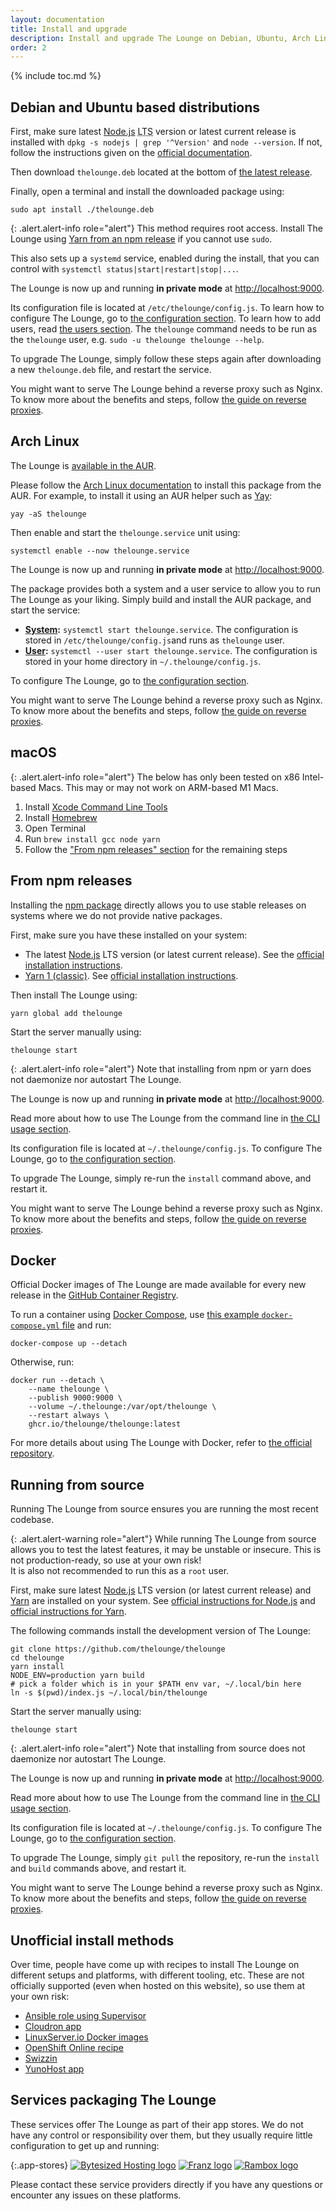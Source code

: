 ```yaml
---
layout: documentation
title: Install and upgrade
description: Install and upgrade The Lounge on Debian, Ubuntu, Arch Linux, from npm releases, using Docker, from source, and more
order: 2
---
```


{% include toc.md %}

## Debian and Ubuntu based distributions

First, make sure latest [Node.js](https://nodejs.org/) <abbr title="Long Term Support">LTS</abbr> version or latest current release is installed
with `dpkg -s nodejs | grep '^Version'` and `node --version`. If not, follow the instructions given on the
[official documentation](https://github.com/nodesource/distributions?tab=readme-ov-file#debian-and-ubuntu-based-distributions).

Then download `thelounge.deb` located at the bottom of [the latest release](https://github.com/thelounge/thelounge-deb/releases/latest).

Finally, open a terminal and install the downloaded package using:

```
sudo apt install ./thelounge.deb
```

{: .alert.alert-info role="alert"}
This method requires root access. Install The Lounge using [Yarn from an npm release](#from-npm-releases) if you cannot use `sudo`.

This also sets up a `systemd` service, enabled during the install, that you can
control with `systemctl status|start|restart|stop|...`.

The Lounge is now up and running **in private mode** at <http://localhost:9000>.

Its configuration file is located at `/etc/thelounge/config.js`.
To learn how to configure The Lounge, go to [the configuration section](/docs/configuration). To learn how to add users, read [the users section](/docs/users). The `thelounge` command needs to be run as the `thelounge` user, e.g. `sudo -u thelounge thelounge --help`.

To upgrade The Lounge, simply follow these steps again after downloading a new
`thelounge.deb` file, and restart the service.

You might want to serve The Lounge behind a reverse proxy such as Nginx. To know
more about the benefits and steps, follow
[the guide on reverse proxies](/docs/guides/reverse-proxies).

## Arch Linux

The Lounge is [available in the AUR](https://aur.archlinux.org/packages/thelounge/).

Please follow the
[Arch Linux documentation](https://wiki.archlinux.org/index.php/Arch_User_Repository)
to install this package from the AUR. For example, to install it using an AUR
helper such as [Yay](https://github.com/Jguer/yay):

```
yay -aS thelounge
```

Then enable and start the `thelounge.service` unit using:

```
systemctl enable --now thelounge.service
```

The Lounge is now up and running **in private mode** at <http://localhost:9000>.

The package provides both a system and a user service to allow you to run The
Lounge as your liking. Simply build and install the AUR package, and start the
service:

- **[System](https://wiki.archlinux.org/index.php/Systemd):**
  `systemctl start thelounge.service`. The configuration is stored in
  `/etc/thelounge/config.js`and runs as `thelounge` user.
- **[User](https://wiki.archlinux.org/index.php/Systemd/User):**
  `systemctl --user start thelounge.service`. The configuration is stored in
  your home directory in `~/.thelounge/config.js`.

To configure The Lounge, go to
[the configuration section](/docs/configuration).

You might want to serve The Lounge behind a reverse proxy such as Nginx. To know
more about the benefits and steps, follow
[the guide on reverse proxies](/docs/guides/reverse-proxies).

## macOS

{: .alert.alert-info role="alert"}
The below has only been tested on x86 Intel-based Macs. This may or may not work on ARM-based M1 Macs.

1. Install [Xcode Command Line Tools](https://developer.apple.com/download/more/?=command%20line%20tools)
2. Install [Homebrew](https://brew.sh/)
3. Open Terminal
4. Run `brew install gcc node yarn`
5. Follow the ["From npm releases" section](https://thelounge.chat/docs/install-and-upgrade#from-npm-releases) for the remaining steps

## From npm releases

Installing the [npm package](https://www.npmjs.com/package/thelounge) directly
allows you to use stable releases on systems where we do not provide native
packages.

First, make sure you have these installed on your system:

- The latest [Node.js](https://nodejs.org/) LTS version (or latest current release). See the [official installation instructions](https://nodejs.org/en/download/package-manager/).
- [Yarn 1 (classic)](https://legacy.yarnpkg.com/). See [official installation instructions](https://legacy.yarnpkg.com/docs/install).

Then install The Lounge using:

```
yarn global add thelounge
```

Start the server manually using:

```
thelounge start
```

{: .alert.alert-info role="alert"}
Note that installing from npm or yarn does not daemonize nor autostart The Lounge.

The Lounge is now up and running **in private mode** at <http://localhost:9000>.

Read more about how to use The Lounge from the command line in
[the CLI usage section](/docs/usage).

Its configuration file is located at `~/.thelounge/config.js`. To configure The
Lounge, go to [the configuration section](/docs/configuration).

To upgrade The Lounge, simply re-run the `install` command above, and restart it.

You might want to serve The Lounge behind a reverse proxy such as Nginx. To know
more about the benefits and steps, follow
[the guide on reverse proxies](/docs/guides/reverse-proxies).

## Docker

Official Docker images of The Lounge are made available for every new release in
the [GitHub Container Registry](https://ghcr.io/thelounge/thelounge).

To run a container using [Docker Compose](https://docs.docker.com/compose/),
use [this example `docker-compose.yml`
file](https://github.com/thelounge/thelounge-docker/blob/master/docker-compose.yml)
and run:

```
docker-compose up --detach
```

Otherwise, run:

```
docker run --detach \
	--name thelounge \
	--publish 9000:9000 \
	--volume ~/.thelounge:/var/opt/thelounge \
	--restart always \
	ghcr.io/thelounge/thelounge:latest
```

For more details about using The Lounge with Docker, refer to
[the official repository](https://github.com/thelounge/thelounge-docker).

## Running from source

Running The Lounge from source ensures you are running the most recent codebase.

{: .alert.alert-warning role="alert"}
While running The Lounge from source allows you to test the latest features, it
may be unstable or insecure. This is not production-ready, so use at your own
risk!<br>
It is also not recommended to run this as a `root` user.

First, make sure latest [Node.js](https://nodejs.org/) LTS version (or latest current release) and [Yarn](https://yarnpkg.com/) are installed on your system. See [official instructions for Node.js](https://nodejs.org/en/download/package-manager/) and [official instructions for Yarn](https://yarnpkg.com/docs/install).

The following commands install the development version of The Lounge:

```
git clone https://github.com/thelounge/thelounge
cd thelounge
yarn install
NODE_ENV=production yarn build
# pick a folder which is in your $PATH env var, ~/.local/bin here
ln -s $(pwd)/index.js ~/.local/bin/thelounge
```

Start the server manually using:

```
thelounge start
```

{: .alert.alert-info role="alert"}
Note that installing from source does not daemonize nor autostart The Lounge.

The Lounge is now up and running **in private mode** at <http://localhost:9000>.

Read more about how to use The Lounge from the command line in
[the CLI usage section](/docs/usage).

Its configuration file is located at `~/.thelounge/config.js`. To configure The
Lounge, go to [the configuration section](/docs/configuration).

To upgrade The Lounge, simply `git pull` the repository, re-run the `install` and
`build` commands above, and restart it.

You might want to serve The Lounge behind a reverse proxy such as Nginx. To know
more about the benefits and steps, follow
[the guide on reverse proxies](/docs/guides/reverse-proxies).

## Unofficial install methods

Over time, people have come up with recipes to install The Lounge on different
setups and platforms, with different tooling, etc. These are not officially
supported (even when hosted on this website), so use them at your own risk:

- [Ansible role using Supervisor](https://github.com/astorije/ansible-thelounge)
- [Cloudron app](https://cloudron.io/store/io.github.thelounge.html)
- [LinuxServer.io Docker images](https://github.com/linuxserver/docker-thelounge)
- [OpenShift Online recipe](https://github.com/pacbard/openshift-thelounge)
- [Swizzin](https://swizzin.ltd/applications/lounge)
- [YunoHost app](https://github.com/YunoHost-Apps/thelounge_ynh)

## Services packaging The Lounge

These services offer The Lounge as part of their app stores. We do not have any
control or responsibility over them, but they usually require little
configuration to get up and running:

{:.app-stores}
[![Bytesized Hosting logo](/img/logos/bytesized-hosting.svg)](https://bytesized-hosting.com/ 'Bytesized Hosting')
[![Franz logo](/img/logos/franz.svg)](https://meetfranz.com/ 'Franz')
[![Rambox logo](/img/logos/rambox.svg)](https://rambox.pro/ 'Rambox')

Please contact these service providers directly if you have any questions or
encounter any issues on these platforms.
